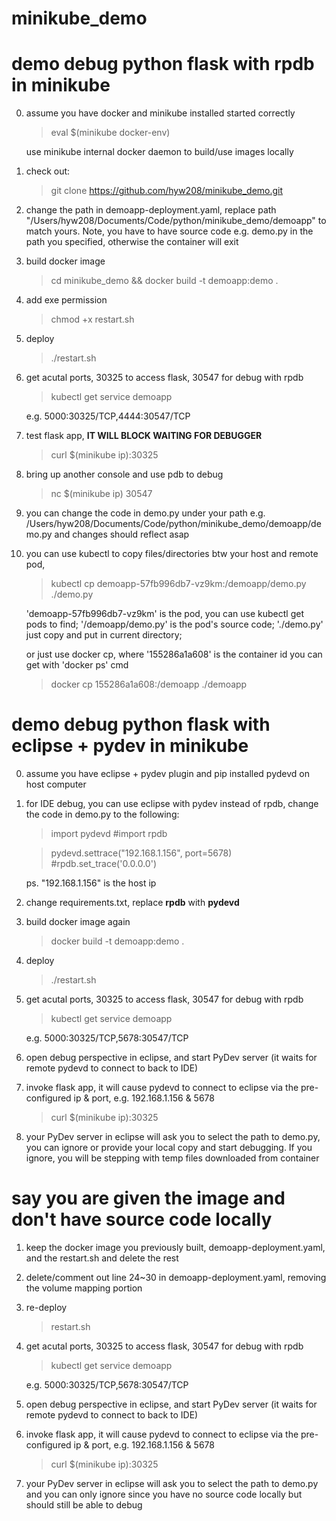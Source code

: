 # minikube_demo

# demo debug python flask with rpdb in minikube

0. assume you have docker and minikube installed started correctly  
    >eval $(minikube docker-env)

    use minikube internal docker daemon to build/use images locally
    
1. check out: 
    >git clone https://github.com/hyw208/minikube_demo.git

2. change the path in demoapp-deployment.yaml, replace path "/Users/hyw208/Documents/Code/python/minikube_demo/demoapp" to match yours. Note, you have to have source code e.g. demo.py in the path you specified, otherwise the container will exit
    
3. build docker image
    >cd minikube_demo && docker build -t demoapp:demo .

4. add exe permission
    >chmod +x restart.sh
    
5. deploy
    >./restart.sh
    
6. get acutal ports, 30325 to access flask, 30547 for debug with rpdb
    >kubectl get service demoapp
    
    e.g. 5000:30325/TCP,4444:30547/TCP

7. test flask app, **IT WILL BLOCK WAITING FOR DEBUGGER**
    >curl $(minikube ip):30325
    
8. bring up another console and use pdb to debug
    >nc $(minikube ip) 30547

9. you can change the code in demo.py under your path e.g. /Users/hyw208/Documents/Code/python/minikube_demo/demoapp/demo.py and changes should reflect asap

10. you can use kubectl to copy files/directories btw your host and remote pod, 
    >kubectl cp demoapp-57fb996db7-vz9km:/demoapp/demo.py ./demo.py
    
    'demoapp-57fb996db7-vz9km' is the pod, you can use kubectl get pods to find; 
    '/demoapp/demo.py' is the pod's source code; 
    './demo.py' just copy and put in current directory; 

    or just use docker cp, where '155286a1a608' is the container id you can get with 'docker ps' cmd
    >docker cp 155286a1a608:/demoapp ./demoapp

# demo debug python flask with eclipse + pydev in minikube

0. assume you have eclipse + pydev plugin and pip installed pydevd on host computer

1. for IDE debug, you can use eclipse with pydev instead of rpdb, change the code in demo.py to the following:
    >import pydevd #import rpdb  
	
    >pydevd.settrace("192.168.1.156", port=5678) #rpdb.set_trace('0.0.0.0')
    
    ps. "192.168.1.156" is the host ip
    
2. change requirements.txt, replace **rpdb** with **pydevd**

3. build docker image again
    >docker build -t demoapp:demo .

4. deploy
    >./restart.sh

5. get acutal ports, 30325 to access flask, 30547 for debug with rpdb
    >kubectl get service demoapp
    
    e.g. 5000:30325/TCP,5678:30547/TCP

6. open debug perspective in eclipse, and start PyDev server (it waits for remote pydevd to connect to back to IDE)

7. invoke flask app, it will cause pydevd to connect to eclipse via the pre-configured ip & port, e.g. 192.168.1.156 & 5678
    >curl $(minikube ip):30325
    
8. your PyDev server in eclipse will ask you to select the path to demo.py, you can ignore or provide your local copy and start debugging. If you ignore, you will be stepping with temp files downloaded from container


# say you are given the image and don't have source code locally

1. keep the docker image you previously built, demoapp-deployment.yaml, and the restart.sh and delete the rest

2. delete/comment out line 24~30 in demoapp-deployment.yaml, removing the volume mapping portion

3. re-deploy 
    >restart.sh

4. get acutal ports, 30325 to access flask, 30547 for debug with rpdb
    >kubectl get service demoapp
    
    e.g. 5000:30325/TCP,5678:30547/TCP

5. open debug perspective in eclipse, and start PyDev server (it waits for remote pydevd to connect to back to IDE)

6. invoke flask app, it will cause pydevd to connect to eclipse via the pre-configured ip & port, e.g. 192.168.1.156 & 5678
    >curl $(minikube ip):30325

7. your PyDev server in eclipse will ask you to select the path to demo.py and you can only ignore since you have no source code locally but should still be able to debug
